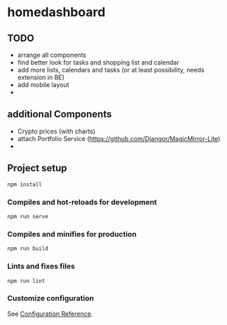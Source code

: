 # homedashboard

## TODO
- arrange all components
- find better look for tasks and shopping list and calendar
- add more lists, calendars and tasks (or at least possibility, needs extension in BE)
- add mobile layout
- 

## additional Components
- Crypto prices (with charts)
- attach Portfolio Service (https://github.com/Djangor/MagicMirror-Lite)
- 

## Project setup
```
npm install
```

### Compiles and hot-reloads for development
```
npm run serve
```

### Compiles and minifies for production
```
npm run build
```

### Lints and fixes files
```
npm run lint
```

### Customize configuration
See [Configuration Reference](https://cli.vuejs.org/config/).
